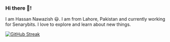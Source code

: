 ### Hi there 👋!
I am Hassan Nawazish 😃. I am from Lahore, Pakistan and currently working for Senarybits. I love to explore and learn about new things.
<!-- ![Hassan's GitHub stats](https://github-readme-stats.vercel.app/api?username=hsnnaw&show_icons=true&theme=dark) -->
[![GitHub Streak](https://github-readme-streak-stats.herokuapp.com/?user=hsnnaw&theme=dark)](https://git.io/streak-stats)

<!-- ![alt-text](https://user-images.githubusercontent.com/5713670/87202985-820dcb80-c2b6-11ea-9f56-7ec461c497c3.gif) -->


